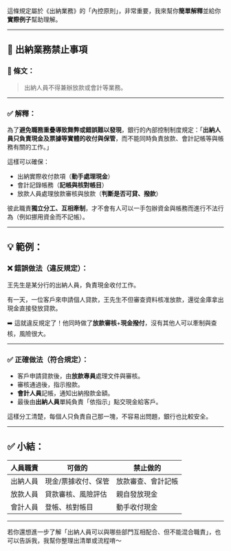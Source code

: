 這條規定屬於《出納業務》的「內控原則」，非常重要，我來幫你**簡單解釋**並給你**實際例子**幫助理解。

---

## 🚫 出納業務禁止事項

### 📌 條文：
> 出納人員不得兼辦放款或會計等業務。

---

### ✅ 解釋：

為了**避免職務重疊導致舞弊或錯誤難以發現**，銀行的內部控制制度規定：「**出納人員只負責現金及票據等實體的收付與保管**，而不能同時負責放款、會計記帳等與帳務有關的工作。」

這樣可以確保：
- 出納實際收付款項（**動手處理現金**）
- 會計記錄帳務（**記帳與核對帳目**）
- 放款人員處理放款審核與放款（**判斷是否可貸、撥款**）

彼此職責**獨立分工、互相牽制**，才不會有人可以一手包辦資金與帳務而進行不法行為（例如挪用資金而不記帳）。

---

## 💡 範例：

### ❌ 錯誤做法（違反規定）：

王先生是某分行的出納人員，負責現金收付工作。

有一天，一位客戶來申請個人貸款，王先生不但審查資料核准放款，還從金庫拿出現金直接發放貸款。

➡️ 這就違反規定了！他同時做了**放款審核**+**現金撥付**，沒有其他人可以牽制與查核，風險很大。

---

### ✅ 正確做法（符合規定）：

- 客戶申請貸款後，由**放款專員**處理文件與審核。
- 審核通過後，指示撥款。
- **會計人員**記帳，通知出納撥款金額。
- 最後由**出納人員**單純負責「依指示」點交現金給客戶。

這樣分工清楚，每個人只負責自己那一塊，不容易出問題，銀行也比較安全。

---

## ✅ 小結：

| 人員職責 | 可做的 | 禁止做的 |
|----------|--------|-----------|
| 出納人員 | 現金/票據收付、保管 | 放款審查、會計記帳 |
| 放款人員 | 貸款審核、風險評估 | 親自發放現金 |
| 會計人員 | 登帳、核對帳目 | 動手收付現金 |

---

若你還想進一步了解「出納人員可以與哪些部門互相配合、但不能混合職責」，也可以告訴我，我幫你整理出清單或流程唷～